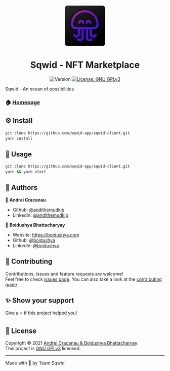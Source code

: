 <p align="center">
	<img alt="Logo" src="public/android-chrome-512x512.png" width="128"/>
	<h1 align="center">Sqwid - NFT Marketplace</h1>
</p>
<p align="center">
  <img alt="Version" src="https://img.shields.io/badge/version-0.2.2-blue.svg?cacheSeconds=2592000" />
  <a href="https://github.com/sqwid-app/sqwid-client/blob/master/LICENSE" target="_blank">
    <img alt="License: GNU GPLv3" src="https://img.shields.io/badge/License-GNU GPLv3-yellow.svg" />
  </a>
</p>

Sqwid - An ocean of possibilities


### 🏠 [Homepage](https://sqwid.app)

## ⚙ Install

```sh
git clone https://github.com/sqwid-app/sqwid-client.git
yarn install
```

## 🚀 Usage

```sh
git clone https://github.com/sqwid-app/sqwid-client.git
yarn && yarn start
```


## 🧔 Authors

👤 **Andrei Cracanau**

* Github: [@andithemudkip](https://github.com/andithemudkip)
* LinkedIn: [@andithemudkip](https://www.linkedin.com/in/andithemudkip/)

👤 **Boidushya Bhattacharyay**

* Website: https://boidushya.com
* Github: [@boidushya](https://github.com/boidushya)
* LinkedIn: [@boidushya](https://linkedin.com/in/boidushya)

## 🤝 Contributing

Contributions, issues and feature requests are welcome!<br />Feel free to check [issues page](https://github.com/sqwid-app/sqwid-client/issues). You can also take a look at the [contributing guide](https://github.com/sqwid-app/sqwid-client/blob/master/CONTRIBUTING.md).

## ✨ Show your support

Give a ⭐️ if this project helped you!

## 📝 License

Copyright © 2021 [Andrei Cracanau & Boidushya Bhattacharyay](https://github.com/boidushya).<br />
This project is [GNU GPLv3](https://github.com/sqwid-app/sqwid-client/blob/master/LICENSE) licensed.

***

Made with 💖 by Team Sqwid